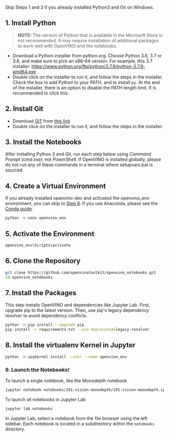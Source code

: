 Skip Steps 1 and 2 if you already installed Python3 and Git on Windows.

## 1. Install Python

> **NOTE:** The version of Python that is available in the Microsoft Store is not recommended. It may require installation of additional packages to work well with OpenVINO and the notebooks.

* Download a Python installer from python.org. Choose Python 3.6, 3.7 or 3.8, and make sure to pick an x86-64 version. For example, this 3.7 installer: 
https://www.python.org/ftp/python/3.7.9/python-3.7.9-amd64.exe
* Double click on the installer to run it, and follow the steps in the installer. Check the box to add Python to your PATH, and to install `py`. At the end of the installer, there is an option to disable the PATH length limit. It is recommended to click this.

## 2. Install Git 

* Download [GIT](https://git-scm.com/) from [this link](https://github.com/git-for-windows/git/releases/download/v2.31.1.windows.1/Git-2.31.1-64-bit.exe)
* Double click on the installer to run it, and follow the steps in the installer.

## 3. Install the Notebooks

After installing Python 3 and Git, run each step below using _Command Prompt (cmd.exe)_, not _PowerShell_. If OpenVINO is installed globally, please do not run any of these commands in a terminal where setupvars.bat is sourced.

## 4. Create a Virtual Environment

If you already installed openvino-dev and activated the openvino_env environment, you can skip to [Step 6](#6-clone-the-repository). If you use Anaconda, please see the [Conda guide](https://github.com/openvinotoolkit/openvino_notebooks/wiki/Conda).

```bash
python -m venv openvino_env
```

## 5. Activate the Environment

```bash
openvino_env\Scripts\activate
```

## 6. Clone the Repository

```bash
git clone https://github.com/openvinotoolkit/openvino_notebooks.git
cd openvino_notebooks
```

## 7. Install the Packages

This step installs OpenVINO and dependencies like Jupyter Lab. First, upgrade pip to the latest version. Then, use pip's legacy dependency resolver to avoid dependency conflicts.

```bash
python -m pip install --upgrade pip
pip install -r requirements.txt --use-deprecated=legacy-resolver
```

## 8. Install the virtualenv Kernel in Jupyter

```bash
python -m ipykernel install --user --name openvino_env
```

### 9. Launch the Notebooks!

To launch a single notebook, like the Monodepth notebook

```bash
jupyter notebook notebooks/201-vision-monodepth/201-vision-monodepth.ipynb
```

To launch all notebooks in Jupyter Lab

```bash
jupyter lab notebooks
```

In Jupyter Lab, select a notebook from the file browser using the left sidebar. Each notebook is located in a subdirectory within the `notebooks` directory.
